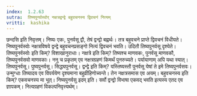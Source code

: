```yaml
---
index:  1.2.63
sutra:  तिष्यपुनर्वस्वोर् नक्षत्रद्वन्द्वे बहुवचनस्य द्विवचनं नित्यम्
vritti:  kashika 
---
```


छन्दसि इति निवृत्तम्। निष्यः एकः, पुनर्वसू द्वौ, तेषं द्वन्द्वो बह्वर्थः। तत्र बहुवचने प्राप्ते द्विवचनं विधीयते। निष्यपुनर्वस्वोः नक्षत्रविषये द्वन्द्वे बहुवचनप्रसङ्गो नित्यं द्विवचनं भवति। उदितौ तिष्यपुनर्वसू दृश्येते। तिष्यपुनर्वस्वोः इति किम्? विशाखानुराधाः। नक्षत्रे इति किम्? तिष्यश्च माणवकः, पुनर्वसू माणवकौ, तिष्यपुनर्वसवो माणवकाः। ननु च प्रकृतम् एव नक्षत्रग्रहणं किमर्थं पुनरुच्यते। पर्यायाणाम् अपि यथा स्यात्। तिष्यपुनर्वसू। पुष्यपुनर्वसू। सिद्ध्यपुनर्वसू। द्वन्द्वे इति किम्? यस्तिष्यस्तौ पुनर्वसू येषां ते इमे तिष्यपुनर्वसवः। उन्मुग्धाः तिष्यादय एव विपर्ययेण दृश्यमाना बहुव्रीहिणोच्यन्ते। तेन नक्षत्रसमास एव अयम्। बहुवचनस्य इति किम्? एकवचनस्य मा भूत्। निष्यपुनर्वसु इदम् इति। सर्वो द्वन्द्वो विभाषा एकवद् भवति इत्यस्य एतद एव ज्ञापकम्। नित्यग्रहणं विकल्पनिवृत्त्यर्थम्।

